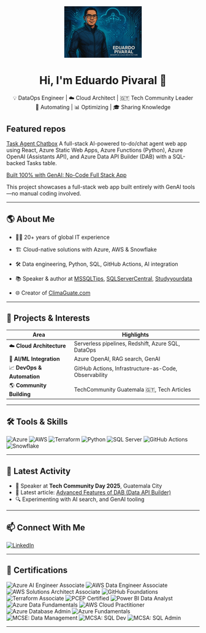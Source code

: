 <div align="center">
<img src="banner.png" alt="Eduardo Pivaral Banner" width="40%"/>
</div>
<h1 align="center">Hi, I'm Eduardo Pivaral 👋</h1>

<p align="center">
  💡 DataOps Engineer | ☁️ Cloud Architect | 🇬🇹 Tech Community Leader <br/>
  🔧 Automating | 📊 Optimizing | 🎓 Sharing Knowledge
</p>




## Featured repos

[Task Agent Chatbox](https://github.com/Epivaral/AI-AgentDemo)
A full-stack AI-powered to-do/chat agent web app using React, Azure Static Web Apps, Azure Functions (Python), Azure OpenAI (Assistants API), and Azure Data API Builder (DAB) with a SQL-backed Tasks table.

[Built 100% with GenAI: No-Code Full Stack App](https://github.com/Epivaral/DemoAppGenAI)

This project showcases a full-stack web app built entirely with GenAI tools—no manual coding involved.

---


## 🌎 About Me

- 👨‍💻 20+ years of global IT experience
- 🏗️ Cloud-native solutions with Azure, AWS & Snowflake
- 🛠️ Data engineering, Python, SQL, GitHub Actions, AI integration
- 📚 Speaker & author at [MSSQLTips](https://www.mssqltips.com/sqlserverauthor/233/eduardo-pivaral/), [SQLServerCentral](https://www.sqlservercentral.com/), [Studyyourdata](https://www.studyyourdata.com/)

- 🌐 Creator of [ClimaGuate.com](https://www.climaguate.com)

---

## 🚀 Projects & Interests

| Area | Highlights |
|------|------------|
| ☁️ **Cloud Architecture** | Serverless pipelines, Redshift, Azure SQL, DataOps |
| 🧠 **AI/ML Integration** | Azure OpenAI, RAG search, GenAI |
| 📈 **DevOps & Automation** | GitHub Actions, Infrastructure-as-Code, Observability |
| 🌎 **Community Building** | TechCommunity Guatemala 🇬🇹, Tech Articles |

---

## 🛠 Tools & Skills

![Azure](https://img.shields.io/badge/Azure-0078D4?style=flat&logo=azure-devops&logoColor=white)
![AWS](https://img.shields.io/badge/AWS-232F3E?style=flat&logo=amazon-aws)
![Terraform](https://img.shields.io/badge/Terraform-623CE4?style=flat&logo=terraform)
![Python](https://img.shields.io/badge/Python-3776AB?style=flat&logo=python)
![SQL Server](https://img.shields.io/badge/SQL--Server-CC2927?style=flat&logo=microsoft-sql-server)
![GitHub Actions](https://img.shields.io/badge/GitHub%20Actions-2088FF?style=flat&logo=github-actions)
![Snowflake](https://img.shields.io/badge/Snowflake-56B9EB?style=flat&logo=snowflake)

---

## 📢 Latest Activity

- 🎤 Speaker at **Tech Community Day 2025**, Guatemala City
- 📝 Latest article: [Advanced Features of DAB (Data API Builder)](https://www.mssqltips.com/sqlservertip/8030/dab-advanced-features-build-rest-api/)
- 🔍 Experimenting with AI search, and GenAI tooling

---

## 📫 Connect With Me

[![LinkedIn](https://img.shields.io/badge/LinkedIn-Eduardo_Pivaral-blue?style=flat&logo=linkedin)](https://www.linkedin.com/in/eduardo-pivaral/)

---


## 📝 Certifications

![Azure AI Engineer Associate](https://img.shields.io/badge/Microsoft%20Certified-Azure%20AI%20Engineer%20Associate-0078D4?logo=microsoftazure&logoColor=white)
![AWS Data Engineer Associate](https://img.shields.io/badge/AWS%20Certified-Data%20Engineer%20Associate-232F3E?logo=amazonaws&logoColor=white)
![AWS Solutions Architect Associate](https://img.shields.io/badge/AWS%20Certified-Solutions%20Architect%20Associate-232F3E?logo=amazonaws&logoColor=white)
![GitHub Foundations](https://img.shields.io/badge/GitHub-Foundations-181717?logo=github&logoColor=white)
![Terraform Associate](https://img.shields.io/badge/HashiCorp%20Certified-Terraform%20Associate-623CE4?logo=terraform&logoColor=white)
![PCEP Certified](https://img.shields.io/badge/Python%20Institute-PCEP%20Certified-3776AB?logo=python&logoColor=white)
![Power BI Data Analyst](https://img.shields.io/badge/Microsoft%20Certified-Power%20BI%20Data%20Analyst%20Associate-F2C811?logo=powerbi&logoColor=black)
![Azure Data Fundamentals](https://img.shields.io/badge/Microsoft%20Certified-Azure%20Data%20Fundamentals-0078D4?logo=microsoftazure&logoColor=white)
![AWS Cloud Practitioner](https://img.shields.io/badge/AWS%20Certified-Cloud%20Practitioner-FF9900?logo=amazonaws&logoColor=white)
![Azure Database Admin](https://img.shields.io/badge/Microsoft%20Certified-Azure%20Database%20Administrator%20Associate-0078D4?logo=microsoftazure&logoColor=white)
![Azure Fundamentals](https://img.shields.io/badge/Microsoft%20Certified-Azure%20Fundamentals-0078D4?logo=microsoftazure&logoColor=white)
![MCSE: Data Management](https://img.shields.io/badge/MCSE-Data%20Management%20and%20Analytics-0078D4?logo=microsoft&logoColor=white)
![MCSA: SQL Dev](https://img.shields.io/badge/MCSA-SQL%202016%20Database%20Development-0078D4?logo=microsoftsqlserver&logoColor=white)
![MCSA: SQL Admin](https://img.shields.io/badge/MCSA-SQL%202016%20Database%20Administration-0078D4?logo=microsoftsqlserver&logoColor=white)


---
